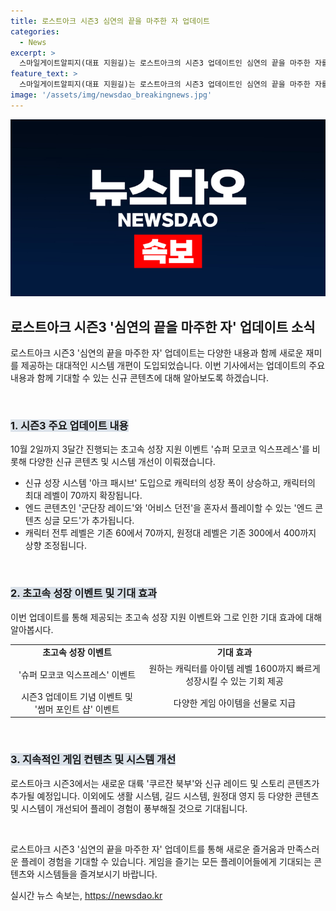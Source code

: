 ```yaml
---
title: 로스트아크 시즌3 심연의 끝을 마주한 자 업데이트
categories:
  - News
excerpt: >
  스마일게이트알피지(대표 지원길)는 로스트아크의 시즌3 업데이트인 심연의 끝을 마주한 자를 발표했다. 업데이트는 성장 시스템과 레이드, 스토리 등 캐릭터 성장과 콘텐츠가 풍부해졌으며, 레이드를 혼자서 플레이하는 엔드 콘텐츠 싱글 모드와 신규 던전과 성장 시스템이 도입됐다. 또한 생활 시스템, 길드 시스템, 원정대 영지의 개선과 시즌3를 기념하는 이벤트가 예정되어 있다. 10월 2일까지는 초고속 성장 지원 이벤트 ‘슈퍼 모코코 익스프레스’가 열리며, 썸머 포인트 샵 이벤트 등이 진행된다. 해당 업데이트는 로스트아크를 더욱 완성도 높은 게임으로 발전시키기 위한 노력이다.
feature_text: >
  스마일게이트알피지(대표 지원길)는 로스트아크의 시즌3 업데이트인 심연의 끝을 마주한 자를 발표했다. 업데이트는 성장 시스템과 레이드, 스토리 등 캐릭터 성장과 콘텐츠가 풍부해졌으며, 레이드를 혼자서 플레이하는 엔드 콘텐츠 싱글 모드와 신규 던전과 성장 시스템이 도입됐다. 또한 생활 시스템, 길드 시스템, 원정대 영지의 개선과 시즌3를 기념하는 이벤트가 예정되어 있다. 10월 2일까지는 초고속 성장 지원 이벤트 ‘슈퍼 모코코 익스프레스’가 열리며, 썸머 포인트 샵 이벤트 등이 진행된다. 해당 업데이트는 로스트아크를 더욱 완성도 높은 게임으로 발전시키기 위한 노력이다.
image: '/assets/img/newsdao_breakingnews.jpg'
---
```


<p><img src="/assets/img/newsdao_breakingnews.jpg" alt="flaretime 속보" /></p>

<h2 data-ke-size="size26">로스트아크 시즌3 '심연의 끝을 마주한 자' 업데이트 소식</h2>

<p>로스트아크 시즌3 '심연의 끝을 마주한 자' 업데이트는 다양한 내용과 함께 새로운 재미를 제공하는 대대적인 시스템 개편이 도입되었습니다. 이번 기사에서는 업데이트의 주요 내용과 함께 기대할 수 있는 신규 콘텐츠에 대해 알아보도록 하겠습니다.</p>

<p data-ke-size="size16">&nbsp;</p>

<h3 data-ke-size="size24"><b><span style="background-color: #21538527;">1. 시즌3 주요 업데이트 내용</span></b></h3>

<p>10월 2일까지 3달간 진행되는 초고속 성장 지원 이벤트 '슈퍼 모코코 익스프레스'를 비롯해 다양한 신규 콘텐츠 및 시스템 개선이 이뤄졌습니다.</p>

<ul>
  <li>신규 성장 시스템 '아크 패시브' 도입으로 캐릭터의 성장 폭이 상승하고, 캐릭터의 최대 레벨이 70까지 확장됩니다.</li>
  <li>엔드 콘텐츠인 '군단장 레이드'와 '어비스 던전'을 혼자서 플레이할 수 있는 '엔드 콘텐츠 싱글 모드'가 추가됩니다.</li>
  <li>캐릭터 전투 레벨은 기존 60에서 70까지, 원정대 레벨은 기존 300에서 400까지 상향 조정됩니다.</li>
</ul>

<p data-ke-size="size16">&nbsp;</p>

<h3 data-ke-size="size24"><b><span style="background-color: #21538527;">2. 초고속 성장 이벤트 및 기대 효과</span></b></h3>

<p>이번 업데이트를 통해 제공되는 초고속 성장 지원 이벤트와 그로 인한 기대 효과에 대해 알아봅시다.</p>

<table>
  <tr>
    <td style="text-align: center; height: 17px;"><b>초고속 성장 이벤트</b></td>
    <td style="text-align: center; height: 17px;"><b>기대 효과</b></td>
  </tr>
  <tr>
    <td style="text-align: center;">'슈퍼 모코코 익스프레스' 이벤트</td>
    <td style="text-align: center;">원하는 캐릭터를 아이템 레벨 1600까지 빠르게 성장시킬 수 있는 기회 제공</td>
  </tr>
  <tr>
    <td style="text-align: center;">시즌3 업데이트 기념 이벤트 및 '썸머 포인트 샵' 이벤트</td>
    <td style="text-align: center;">다양한 게임 아이템을 선물로 지급</td>
  </tr>
</table>

<p data-ke-size="size16">&nbsp;</p>

<h3 data-ke-size="size24"><b><span style="background-color: #21538527;">3. 지속적인 게임 컨텐츠 및 시스템 개선</span></b></h3>

<p>로스트아크 시즌3에서는 새로운 대륙 '쿠르잔 북부'와 신규 레이드 및 스토리 콘텐츠가 추가될 예정입니다. 이외에도 생활 시스템, 길드 시스템, 원정대 영지 등 다양한 콘텐츠 및 시스템이 개선되어 플레이 경험이 풍부해질 것으로 기대됩니다.</p>

<p data-ke-size="size16">&nbsp;</p>

<p>로스트아크 시즌3 '심연의 끝을 마주한 자' 업데이트를 통해 새로운 즐거움과 만족스러운 플레이 경험을 기대할 수 있습니다. 게임을 즐기는 모든 플레이어들에게 기대되는 콘텐츠와 시스템들을 즐겨보시기 바랍니다.</p>
실시간 뉴스 속보는, <a href="https://newsdao.kr" rel="dofollow">https://newsdao.kr</a>


